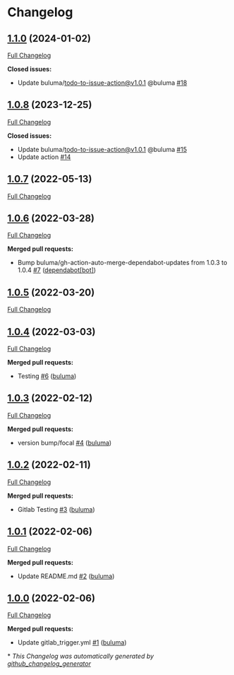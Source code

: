 # Changelog

## [1.1.0](https://github.com/buluma/ansible-role-vagrant/tree/1.1.0) (2024-01-02)

[Full Changelog](https://github.com/buluma/ansible-role-vagrant/compare/1.0.8...1.1.0)

**Closed issues:**

- Update buluma/todo-to-issue-action@v1.0.1 @buluma [\#18](https://github.com/buluma/ansible-role-vagrant/issues/18)

## [1.0.8](https://github.com/buluma/ansible-role-vagrant/tree/1.0.8) (2023-12-25)

[Full Changelog](https://github.com/buluma/ansible-role-vagrant/compare/1.0.7...1.0.8)

**Closed issues:**

- Update buluma/todo-to-issue-action@v1.0.1 @buluma [\#15](https://github.com/buluma/ansible-role-vagrant/issues/15)
- Update action [\#14](https://github.com/buluma/ansible-role-vagrant/issues/14)

## [1.0.7](https://github.com/buluma/ansible-role-vagrant/tree/1.0.7) (2022-05-13)

[Full Changelog](https://github.com/buluma/ansible-role-vagrant/compare/1.0.6...1.0.7)

## [1.0.6](https://github.com/buluma/ansible-role-vagrant/tree/1.0.6) (2022-03-28)

[Full Changelog](https://github.com/buluma/ansible-role-vagrant/compare/1.0.5...1.0.6)

**Merged pull requests:**

- Bump buluma/gh-action-auto-merge-dependabot-updates from 1.0.3 to 1.0.4 [\#7](https://github.com/buluma/ansible-role-vagrant/pull/7) ([dependabot[bot]](https://github.com/apps/dependabot))

## [1.0.5](https://github.com/buluma/ansible-role-vagrant/tree/1.0.5) (2022-03-20)

[Full Changelog](https://github.com/buluma/ansible-role-vagrant/compare/1.0.4...1.0.5)

## [1.0.4](https://github.com/buluma/ansible-role-vagrant/tree/1.0.4) (2022-03-03)

[Full Changelog](https://github.com/buluma/ansible-role-vagrant/compare/1.0.3...1.0.4)

**Merged pull requests:**

- Testing [\#6](https://github.com/buluma/ansible-role-vagrant/pull/6) ([buluma](https://github.com/buluma))

## [1.0.3](https://github.com/buluma/ansible-role-vagrant/tree/1.0.3) (2022-02-12)

[Full Changelog](https://github.com/buluma/ansible-role-vagrant/compare/1.0.2...1.0.3)

**Merged pull requests:**

- version bump/focal [\#4](https://github.com/buluma/ansible-role-vagrant/pull/4) ([buluma](https://github.com/buluma))

## [1.0.2](https://github.com/buluma/ansible-role-vagrant/tree/1.0.2) (2022-02-11)

[Full Changelog](https://github.com/buluma/ansible-role-vagrant/compare/1.0.1...1.0.2)

**Merged pull requests:**

- Gitlab Testing [\#3](https://github.com/buluma/ansible-role-vagrant/pull/3) ([buluma](https://github.com/buluma))

## [1.0.1](https://github.com/buluma/ansible-role-vagrant/tree/1.0.1) (2022-02-06)

[Full Changelog](https://github.com/buluma/ansible-role-vagrant/compare/1.0.0...1.0.1)

**Merged pull requests:**

- Update README.md [\#2](https://github.com/buluma/ansible-role-vagrant/pull/2) ([buluma](https://github.com/buluma))

## [1.0.0](https://github.com/buluma/ansible-role-vagrant/tree/1.0.0) (2022-02-06)

[Full Changelog](https://github.com/buluma/ansible-role-vagrant/compare/5aa348cc3b4172adcaf0130e7c393f93b4159944...1.0.0)

**Merged pull requests:**

- Update gitlab\_trigger.yml [\#1](https://github.com/buluma/ansible-role-vagrant/pull/1) ([buluma](https://github.com/buluma))



\* *This Changelog was automatically generated by [github_changelog_generator](https://github.com/github-changelog-generator/github-changelog-generator)*
